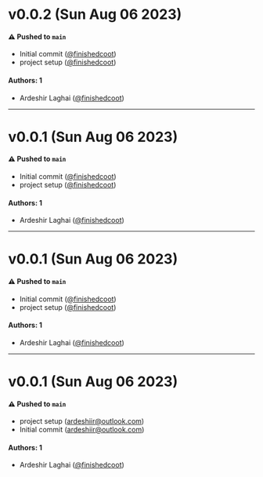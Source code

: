 # v0.0.2 (Sun Aug 06 2023)

#### ⚠️ Pushed to `main`

- Initial commit ([@finishedcoot](https://github.com/finishedcoot))
- project setup ([@finishedcoot](https://github.com/finishedcoot))

#### Authors: 1

- Ardeshir Laghai ([@finishedcoot](https://github.com/finishedcoot))

---

# v0.0.1 (Sun Aug 06 2023)

#### ⚠️ Pushed to `main`

- Initial commit ([@finishedcoot](https://github.com/finishedcoot))
- project setup ([@finishedcoot](https://github.com/finishedcoot))

#### Authors: 1

- Ardeshir Laghai ([@finishedcoot](https://github.com/finishedcoot))

---

# v0.0.1 (Sun Aug 06 2023)

#### ⚠️ Pushed to `main`

- Initial commit ([@finishedcoot](https://github.com/finishedcoot))
- project setup ([@finishedcoot](https://github.com/finishedcoot))

#### Authors: 1

- Ardeshir Laghai ([@finishedcoot](https://github.com/finishedcoot))

---

# v0.0.1 (Sun Aug 06 2023)

#### ⚠️ Pushed to `main`

- project setup (ardeshiir@outlook.com)
- Initial commit (ardeshiir@outlook.com)

#### Authors: 1

- Ardeshir Laghai ([@finishedcoot](https://github.com/finishedcoot))
